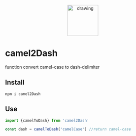 <p align="center" style="text-align:center">
    <img src="https://www.flaticon.com/svg/vstatic/svg/80/80874.svg?token=exp=1620746915~hmac=7afdbd38bd36bc465bc2a9a4836cacf9" alt="drawing" width="100"/>
</p>

# camel2Dash

function convert camel-case to dash-delimiter

## Install

```
npm i camel2Dash
```

## Use
```javascript
import {camelToDash} from 'camel2Dash'

const dash = camelToDash('camelCase') //return camel-case
```